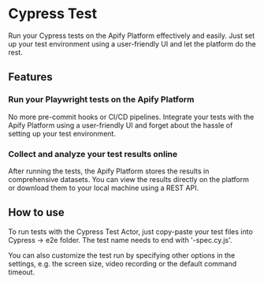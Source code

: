 # Cypress Test

Run your Cypress tests on the Apify Platform effectively and easily. Just set up your test environment using a user-friendly UI and let the platform do the rest.

## Features

### Run your Playwright tests on the Apify Platform

No more pre-commit hooks or CI/CD pipelines. Integrate your tests with the Apify Platform using a user-friendly UI and forget about the hassle of setting up your test environment.

### Collect and analyze your test results online

After running the tests, the Apify Platform stores the results in comprehensive datasets. You can view the results directly on the platform or download them to your local machine using a REST API.

## How to use

To run tests with the Cypress Test Actor, just copy-paste your test files into Cypress -> e2e folder. The test name needs to end with '-spec.cy.js'.

You can also customize the test run by specifying other options in the settings, e.g. the screen size, video recording or the default command timeout.

